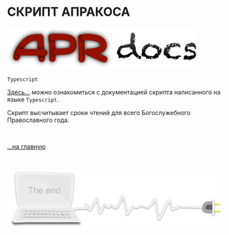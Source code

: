 <div class="navi"><nav id="navi"><!-- js --></nav></div>

# СКРИПТ АПРАКОСА

<span id="page-name-img" class="img" onclick="imgResize()">![image-top](assets/img/apr_docs.png)</span>


	Typescript

[Здесь…](https://set.a374.ru/aprakos-ts/generated/index.html) можно ознакомиться с документацией скрипта написанного на языке `Typescript`.

Скрипт высчитывает сроки чтений для всего Богослужебного Православного года.



<br>

[…на главную](/)

<br>

<span id="comp-end-img" class="img" onclick="imgResize()">![image-bottom](assets/svg/comp-end.svg)</span>


<script src="assets/js/navi.js"></script>